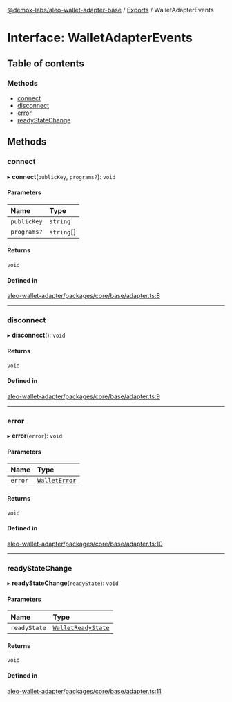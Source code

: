 [@demox-labs/aleo-wallet-adapter-base](../README.md) / [Exports](../modules.md) / WalletAdapterEvents

# Interface: WalletAdapterEvents

## Table of contents

### Methods

- [connect](WalletAdapterEvents.md#connect)
- [disconnect](WalletAdapterEvents.md#disconnect)
- [error](WalletAdapterEvents.md#error)
- [readyStateChange](WalletAdapterEvents.md#readystatechange)

## Methods

### connect

▸ **connect**(`publicKey`, `programs?`): `void`

#### Parameters

| Name | Type |
| :------ | :------ |
| `publicKey` | `string` |
| `programs?` | `string`[] |

#### Returns

`void`

#### Defined in

[aleo-wallet-adapter/packages/core/base/adapter.ts:8](https://github.com/demox-labs/aleo-wallet-adapter/blob/fc6b47e/packages/core/base/adapter.ts#L8)

___

### disconnect

▸ **disconnect**(): `void`

#### Returns

`void`

#### Defined in

[aleo-wallet-adapter/packages/core/base/adapter.ts:9](https://github.com/demox-labs/aleo-wallet-adapter/blob/fc6b47e/packages/core/base/adapter.ts#L9)

___

### error

▸ **error**(`error`): `void`

#### Parameters

| Name | Type |
| :------ | :------ |
| `error` | [`WalletError`](../classes/WalletError.md) |

#### Returns

`void`

#### Defined in

[aleo-wallet-adapter/packages/core/base/adapter.ts:10](https://github.com/demox-labs/aleo-wallet-adapter/blob/fc6b47e/packages/core/base/adapter.ts#L10)

___

### readyStateChange

▸ **readyStateChange**(`readyState`): `void`

#### Parameters

| Name | Type |
| :------ | :------ |
| `readyState` | [`WalletReadyState`](../enums/WalletReadyState.md) |

#### Returns

`void`

#### Defined in

[aleo-wallet-adapter/packages/core/base/adapter.ts:11](https://github.com/demox-labs/aleo-wallet-adapter/blob/fc6b47e/packages/core/base/adapter.ts#L11)

